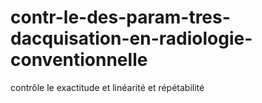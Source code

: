 # contr-le-des-param-tres-dacquisation-en-radiologie-conventionnelle
contrôle  le exactitude et linéarité et répétabilité 
